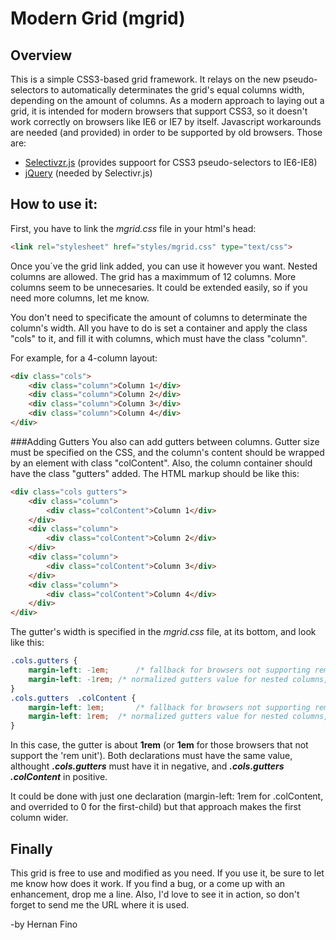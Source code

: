 Modern Grid (mgrid)
=====

Overview
---
This is a simple CSS3-based grid framework. It relays on the new pseudo-selectors to automatically determinates the grid's equal columns width, depending on the amount of columns. 
As a modern approach to laying out a grid, it is intended for modern browsers that support CSS3, so it doesn't work correctly on browsers like IE6 or IE7 by itself. Javascript workarounds are needed (and provided) in order to be supported by old browsers. Those are:
+ [Selectivzr.js](http://selectivizr.com) (provides suppoort for CSS3 pseudo-selectors to IE6-IE8)
+ [jQuery](http://jquery.com) (needed by Selectivr.js) 

How to use it:
---
First, you have to link the *mgrid.css* file in your html's head:
```HTML
<link rel="stylesheet" href="styles/mgrid.css" type="text/css">
```
Once you´ve the grid link added, you can use it however you want. Nested columns are allowed. The grid has a maximmum of 12 columns. More columns seem to be unnecesaries. It could be extended easily, so if you need more columns, let me know.

You don't need to specificate the amount of columns to determinate the column's width. All you have to do is set a container and apply the class "cols" to it, and fill it with columns, which must have the class "column".

For example, for a 4-column layout:
```html
<div class="cols">
    <div class="column">Column 1</div>
    <div class="column">Column 2</div>
    <div class="column">Column 3</div>
    <div class="column">Column 4</div>
</div>
```
###Adding Gutters
You also can add gutters between columns. Gutter size must be specified on the CSS, and the column's content should be wrapped by an element with class "colContent". Also, the column container should have the class "gutters" added.
The HTML markup should be like this:
```html
<div class="cols gutters">
    <div class="column">
        <div class="colContent">Column 1</div>
    </div>
    <div class="column">
        <div class="colContent">Column 2</div>
    </div>
    <div class="column">
        <div class="colContent">Column 3</div>
    </div>
    <div class="column">
        <div class="colContent">Column 4</div>
    </div>
</div>
```
The gutter's width is specified in the *mgrid.css* file, at its bottom, and look like this:
```CSS
.cols.gutters {
	margin-left: -1em;		/* fallback for browsers not supporting rems values */
	margin-left: -1rem;	/* normalized gutters value for nested columns, no matter differents font-size values */ 
}
.cols.gutters  .colContent {
	margin-left: 1em;		/* fallback for browsers not supporting rems values */
	margin-left: 1rem;	/* normalized gutters value for nested columns, no matter differents font-size values */ 
}
```
In this case, the gutter is about **1rem** (or **1em** for those browsers that not support the 'rem unit').
Both declarations must have the same value, althought **_.cols.gutters_** must have it in negative, and **_.cols.gutters .colContent_** in positive.

It could be done with just one declaration (margin-left: 1rem for .colContent, and overrided to 0 for the first-child) but that approach makes the first column wider.

Finally
---

This grid is free to use and modified as you need. If you use it, be sure to let me know how does it work. If you find a bug, or a come up with an enhancement, drop me a line.
Also, I'd love to see it in action, so don't forget to send me the URL where it is used.

-by Hernan Fino
